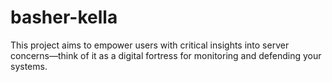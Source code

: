 # basher-kella
This project aims to empower users with critical insights into server concerns—think of it as a digital fortress for monitoring and defending your systems.

